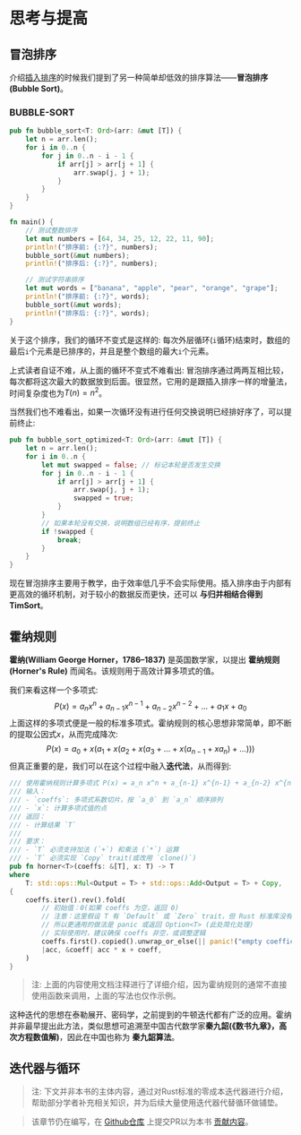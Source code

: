 # 思考与提高
## 冒泡排序
介绍[插入排序](./insert_sort.md)的时候我们提到了另一种简单却低效的排序算法——**冒泡排序(Bubble Sort)**。
### BUBBLE-SORT
```rust
pub fn bubble_sort<T: Ord>(arr: &mut [T]) {
    let n = arr.len();
    for i in 0..n {
        for j in 0..n - i - 1 {
            if arr[j] > arr[j + 1] {
                arr.swap(j, j + 1);
            }
        }
    }
}

fn main() {
    // 测试整数排序
    let mut numbers = [64, 34, 25, 12, 22, 11, 90];
    println!("排序前: {:?}", numbers);
    bubble_sort(&mut numbers);
    println!("排序后: {:?}", numbers);

    // 测试字符串排序
    let mut words = ["banana", "apple", "pear", "orange", "grape"];
    println!("排序前: {:?}", words);
    bubble_sort(&mut words);
    println!("排序后: {:?}", words);
}
```
关于这个排序，我们的循环不变式是这样的: 每次外层循环(`i`循环)结束时，数组的最后`i`个元素是已排序的，并且是整个数组的最大`i`个元素。

上式读者自证不难，从上面的循环不变式不难看出: 冒泡排序通过两两互相比较，每次都将这次最大的数据放到后面。很显然，它用的是跟插入排序一样的增量法，时间复杂度也为$T(n) = n ^2$。

当然我们也不难看出，如果一次循环没有进行任何交换说明已经排好序了，可以提前终止:
```rust
pub fn bubble_sort_optimized<T: Ord>(arr: &mut [T]) {
    let n = arr.len();
    for i in 0..n {
        let mut swapped = false; // 标记本轮是否发生交换
        for j in 0..n - i - 1 {
            if arr[j] > arr[j + 1] {
                arr.swap(j, j + 1);
                swapped = true;
            }
        }
        // 如果本轮没有交换，说明数组已经有序，提前终止
        if !swapped {
            break;
        }
    }
}
```
现在冒泡排序主要用于教学，由于效率低几乎不会实际使用。插入排序由于内部有更高效的循环机制，对于较小的数据反而更快，还可以 **与归并相结合得到TimSort**。

## 霍纳规则
**霍纳(William George Horner，1786–1837)** 是英国数学家，以提出 **霍纳规则(Horner's Rule)** 而闻名。该规则用于高效计算多项式的值。

我们来看这样一个多项式:
$$
P(x) = a_n x^n + a_{n-1} x^{n-1} + a_{n-2} x^{n-2} + \dots + a_1 x + a_0
$$
上面这样的多项式便是一般的标准多项式。霍纳规则的核心思想非常简单，即不断的提取公因式$x$，从而完成降次:
$$
P(x) = a_0 + x (a_1 + x(a_2 + x(a_3 + \dots + x (a_{n - 1} + x a_n) + \dots)))
$$
但真正重要的是，我们可以在这个过程中融入**迭代法**，从而得到:
```rust
/// 使用霍纳规则计算多项式 P(x) = a_n x^n + a_{n-1} x^{n-1} + a_{n-2} x^{n-2} + \dots + a_1 x + a_0
/// 输入：
/// - `coeffs`: 多项式系数切片，按 `a_0` 到 `a_n` 顺序排列
/// - `x`: 计算多项式值的点
/// 返回：
/// - 计算结果 `T`
/// 
/// 要求：
/// - `T` 必须支持加法 (`+`) 和乘法 (`*`) 运算
/// - `T` 必须实现 `Copy` trait(或改用 `clone()`)
pub fn horner<T>(coeffs: &[T], x: T) -> T
where
    T: std::ops::Mul<Output = T> + std::ops::Add<Output = T> + Copy,
{
    coeffs.iter().rev().fold(
        // 初始值：0(如果 coeffs 为空，返回 0)
        // 注意：这里假设 T 有 `Default` 或 `Zero` trait，但 Rust 标准库没有 `Zero` trait，
        // 所以更通用的做法是 panic 或返回 Option<T> (此处简化处理)
        // 实际使用时，建议确保 coeffs 非空，或调整逻辑
        coeffs.first().copied().unwrap_or_else(|| panic!("empty coefficients")),
        |acc, &coeff| acc * x + coeff,
    )
}
```
> 注: 上面的内容使用文档注释进行了详细介绍，因为霍纳规则的通常不直接使用函数来调用，上面的写法也仅作示例。

这种迭代的思想在泰勒展开、密码学，之前提到的牛顿迭代都有广泛的应用。霍纳并非最早提出此方法，类似思想可追溯至中国古代数学家**秦九韶(《数书九章》，高次方程数值解)**，因此在中国也称为 **秦九韶算法**。

## 迭代器与循环
> 注: 下文并非本书的主体内容，通过对Rust标准的零成本迭代器进行介绍，帮助部分学者补充相关知识，并为后续大量使用迭代器代替循环做铺垫。

> 该章节仍在编写，在 [Github仓库](https://github.com/TickPoints/algorithm_learning) 上提交PR以为本书 [贡献内容](/pr_guide/pr_standard.md)。
